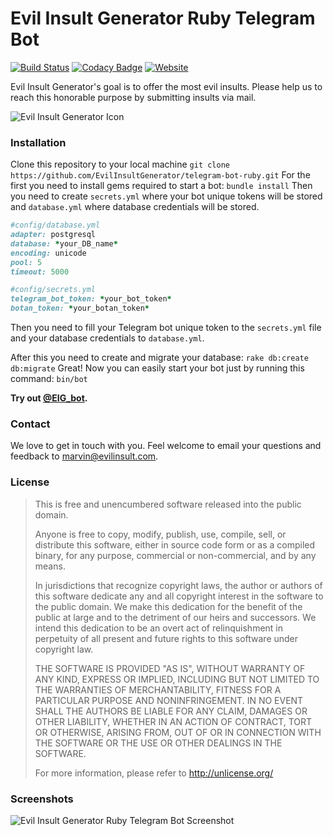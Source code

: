 # Evil Insult Generator Ruby Telegram Bot
[![Build Status](https://travis-ci.org/EvilInsultGenerator/telegram-bot-ruby.svg?branch=master)](https://travis-ci.org/EvilInsultGenerator/telegram-bot-ruby)
[![Codacy Badge](https://api.codacy.com/project/badge/Grade/323a74806cf546b4a8b9c473ed224d2d)](https://www.codacy.com/app/EvilInsultGenerator/telegram-bot-ruby?utm_source=github.com&amp;utm_medium=referral&amp;utm_content=EvilInsultGenerator/telegram-bot-ruby&amp;utm_campaign=Badge_Grade)
[![Website](https://img.shields.io/website-up-down-green-red/https/evilinsult.com.svg)]()

Evil Insult Generator's goal is to offer the most evil insults. Please help us to reach this honorable purpose by submitting insults via mail.

![Evil Insult Generator Icon](https://cloud.githubusercontent.com/assets/22981912/19600664/5521d010-97a6-11e6-9f67-fec931b199d7.png)

### Installation

Clone this repository to your local machine
`git clone https://github.com/EvilInsultGenerator/telegram-bot-ruby.git`
For the first you need to install gems required to start a bot:
`bundle install`
Then you need to create `secrets.yml` where your bot unique tokens will be stored and `database.yml` where database credentials will be stored.
```ruby
#config/database.yml
adapter: postgresql
database: *your_DB_name*
encoding: unicode
pool: 5
timeout: 5000
```
```ruby
#config/secrets.yml
telegram_bot_token: *your_bot_token*
botan_token: *your_botan_token*
```
Then you need to fill your Telegram bot unique token to the `secrets.yml` file and your database credentials to `database.yml`.

After this you need to create and migrate your database:
`rake db:create db:migrate`
Great!
Now you can easily start your bot just by running this command:
`bin/bot`

__Try out [@EIG_bot](https://telegram.me/@EIG_bot).__

### Contact

We love to get in touch with you. Feel welcome to email your questions and feedback to [marvin@evilinsult.com](mailto:marvin@evilinsult.com).

### License
> This is free and unencumbered software released into the public domain.
> 
> Anyone is free to copy, modify, publish, use, compile, sell, or
> distribute this software, either in source code form or as a compiled
> binary, for any purpose, commercial or non-commercial, and by any
> means.
> 
> In jurisdictions that recognize copyright laws, the author or authors
> of this software dedicate any and all copyright interest in the
> software to the public domain. We make this dedication for the benefit
> of the public at large and to the detriment of our heirs and
> successors. We intend this dedication to be an overt act of
> relinquishment in perpetuity of all present and future rights to this
> software under copyright law.
> 
> THE SOFTWARE IS PROVIDED "AS IS", WITHOUT WARRANTY OF ANY KIND,
> EXPRESS OR IMPLIED, INCLUDING BUT NOT LIMITED TO THE WARRANTIES OF
> MERCHANTABILITY, FITNESS FOR A PARTICULAR PURPOSE AND NONINFRINGEMENT.
> IN NO EVENT SHALL THE AUTHORS BE LIABLE FOR ANY CLAIM, DAMAGES OR
> OTHER LIABILITY, WHETHER IN AN ACTION OF CONTRACT, TORT OR OTHERWISE,
> ARISING FROM, OUT OF OR IN CONNECTION WITH THE SOFTWARE OR THE USE OR
> OTHER DEALINGS IN THE SOFTWARE.
> 
> For more information, please refer to <http://unlicense.org/>

### Screenshots
![Evil Insult Generator Ruby Telegram Bot Screenshot](https://cloud.githubusercontent.com/assets/23016876/19629005/3edce1c0-996b-11e6-8beb-d19453826a1c.png)

